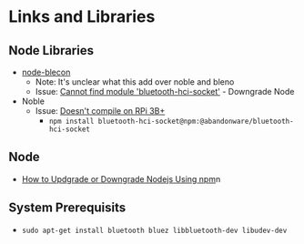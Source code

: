 # Links and Libraries
## Node Libraries
* [node-blecon](https://github.com/sandeepmistry/node-bleacon)
    * Note: It's unclear what this add over noble and bleno
    * Issue: [Cannot find module 'bluetooth-hci-socket'](https://github.com/noble/bleno/issues/440) - Downgrade Node
* Noble
    * Issue: [Doesn't compile on RPi 3B+](https://github.com/noble/node-bluetooth-hci-socket/issues/107)
        * `npm install bluetooth-hci-socket@npm:@abandonware/bluetooth-hci-socket`
## Node
* [How to Updgrade or Downgrade Nodejs Using npm](https://www.surrealcms.com/blog/how-to-upgrade-or-downgrade-nodejs-using-npm.html)n
## System Prerequisits
* `sudo apt-get install bluetooth bluez libbluetooth-dev libudev-dev`
